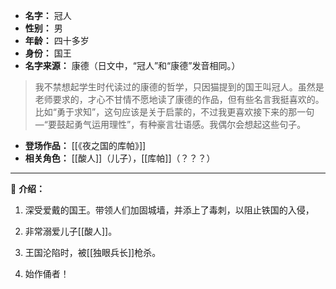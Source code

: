 
- **名字：** 冠人
- **性别：** 男
- **年龄：** 四十多岁
- **身份：** 国王
- **名字来源：** 康德（日文中，​“冠人”和“康德”发音相同。）

> 我不禁想起学生时代读过的康德的哲学，只因猫提到的国王叫冠人。​虽然是老师要求的，才心不甘情不愿地读了康德的作品，但有些名言我挺喜欢的。比如“勇于求知”​，这句应该是关于启蒙的，不过我更喜欢接下来的那一句—“要鼓起勇气运用理性”​，有种豪言壮语感。我偶尔会想起这些句子。

- **登场作品：** [[《夜之国的库帕》]] 
- **相关角色：** [[酸人]]（儿子），[[库帕]]（？？？）

---

🫅 **介绍：** 

1. 深受爱戴的国王。带领人们加固城墙，并添上了毒刺，以阻止铁国的入侵，

2. 非常溺爱儿子[[酸人]]。

3. 王国沦陷时，被[[独眼兵长]]枪杀。

4. 始作俑者！